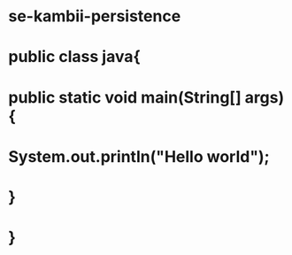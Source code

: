 # se-kambii-persistence
# public class java{
# public static void main(String[] args){
#  System.out.println("Hello world");
#  }
# }